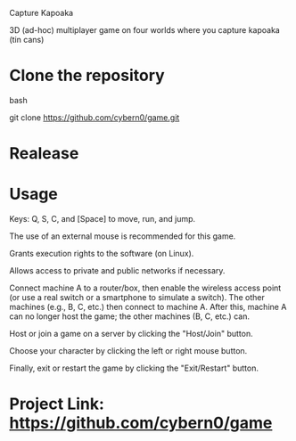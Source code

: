 Capture Kapoaka

3D (ad-hoc) multiplayer game on four worlds where you capture kapoaka (tin cans)


# Clone the repository
bash

git clone https://github.com/cybern0/game.git

# Realease

# Usage

Keys: Q, S, C, and [Space] to move, run, and jump.

The use of an external mouse is recommended for this game.

Grants execution rights to the software (on Linux).

Allows access to private and public networks if necessary.

Connect machine A to a router/box, then enable the wireless access point (or use a real switch or a smartphone to simulate a switch). The other machines (e.g., B, C, etc.) then connect to machine A. After this, machine A can no longer host the game; the other machines (B, C, etc.) can.

Host or join a game on a server by clicking the "Host/Join" button.

Choose your character by clicking the left or right mouse button.

Finally, exit or restart the game by clicking the "Exit/Restart" button.

# Project Link: https://github.com/cybern0/game
